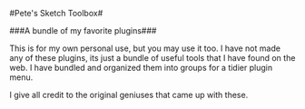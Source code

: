 
#Pete's Sketch Toolbox#

###A bundle of my favorite plugins###


This is for my own personal use, but you may use it too. I have not made any of these plugins, its just a bundle of useful  tools that I have found on the web. I have bundled and organized them into groups for a tidier plugin menu.

I give all credit to the original geniuses that came up with these.
